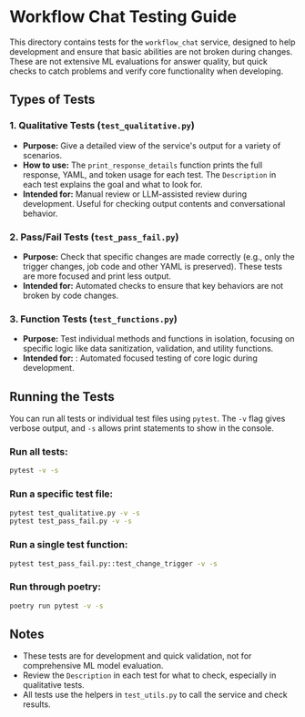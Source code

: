 # Workflow Chat Testing Guide

This directory contains tests for the `workflow_chat` service, designed to help
development and ensure that basic abilities are not broken during changes. These
are not extensive ML evaluations for answer quality, but quick checks to catch
problems and verify core functionality when developing.

## Types of Tests

### 1. Qualitative Tests (`test_qualitative.py`)

- **Purpose:** Give a detailed view of the service's output for a variety of
  scenarios.
- **How to use:** The `print_response_details` function prints the full
  response, YAML, and token usage for each test. The `Description` in each test
  explains the goal and what to look for.
- **Intended for:** Manual review or LLM-assisted review during development.
  Useful for checking output contents and conversational behavior.

### 2. Pass/Fail Tests (`test_pass_fail.py`)

- **Purpose:** Check that specific changes are made correctly (e.g., only the
  trigger changes, job code and other YAML is preserved). These tests are more
  focused and print less output.
- **Intended for:** Automated checks to ensure that key behaviors are not broken
  by code changes.

### 3. Function Tests (`test_functions.py`)

- **Purpose:** Test individual methods and functions in isolation, focusing on
  specific logic like data sanitization, validation, and utility functions.
- **Intended for:** : Automated focused testing of core logic during
  development.

## Running the Tests

You can run all tests or individual test files using `pytest`. The `-v` flag
gives verbose output, and `-s` allows print statements to show in the console.

### Run all tests:

```bash
pytest -v -s
```

### Run a specific test file:

```bash
pytest test_qualitative.py -v -s
pytest test_pass_fail.py -v -s
```

### Run a single test function:

```bash
pytest test_pass_fail.py::test_change_trigger -v -s
```

### Run through poetry:

```bash
poetry run pytest -v -s
```

## Notes

- These tests are for development and quick validation, not for comprehensive ML
  model evaluation.
- Review the `Description` in each test for what to check, especially in
  qualitative tests.
- All tests use the helpers in `test_utils.py` to call the service and check
  results.
